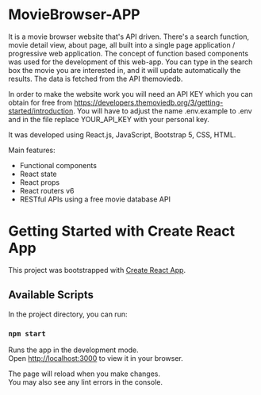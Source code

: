 # MovieBrowser-APP 
It is a movie browser website that's API driven. There's a search function,
movie detail view, about page, all built into a single page application / progressive web application.
The concept of function based components was used for the development of this web-app. 
You can type in the search box the movie you are interested in, and it will update 
automatically the results. The data is fetched from the API themoviedb.

In order to make the website work you will need an API KEY which you can obtain for
free from https://developers.themoviedb.org/3/getting-started/introduction. 
You will have to adjust the name .env.example to .env and in the file replace
YOUR_API_KEY with your personal key. 

It was developed using React.js, JavaScript, Bootstrap 5, CSS, HTML. 

Main features:
- Functional components
- React state
- React props
- React routers v6
- RESTful APIs using a free movie database API
            
# Getting Started with Create React App

This project was bootstrapped with [Create React App](https://github.com/facebook/create-react-app).

## Available Scripts

In the project directory, you can run:

### `npm start`

Runs the app in the development mode.\
Open [http://localhost:3000](http://localhost:3000) to view it in your browser.

The page will reload when you make changes.\
You may also see any lint errors in the console.